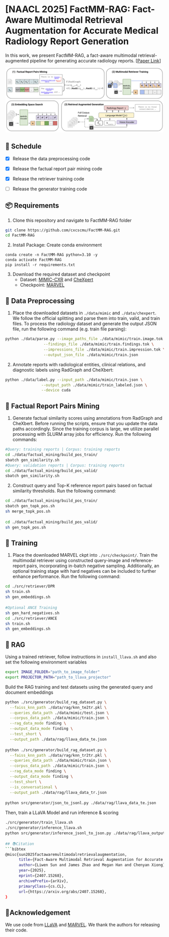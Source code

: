 # [NAACL 2025] FactMM-RAG: Fact-Aware Multimodal Retrieval Augmentation for Accurate Medical Radiology Report Generation
In this work, we present FactMM-RAG, a fact-aware multimodal retrieval-augmented pipeline for generating accurate radiology reports. [[Paper Link](https://arxiv.org/abs/2407.15268)]

![Pipeline](assets/overview.png)

## 📅 Schedule

- [x] Release the data preprocessing code
- [x] Release the factual report pair mining code
- [x] Release the retriever training code
- [ ] Release the generator training code


## 📦 Requirements
1. Clone this repository and navigate to FactMM-RAG folder
```bash
git clone https://github.com/cxcscmu/FactMM-RAG.git
cd FactMM-RAG
```

2. Install Package: Create conda environment

```Shell
conda create -n FactMM-RAG python=3.10 -y
conda activate FactMM-RAG
pip install -r requirements.txt
```

3. Download the required dataset and checkpoint
   - Dataset: [MIMIC-CXR](https://vilmedic.app/papers/acl2023/) and [CheXpert](https://stanfordaimi.azurewebsites.net/datasets/8cbd9ed4-2eb9-4565-affc-111cf4f7ebe2)
   - Checkpoint: [MARVEL](https://huggingface.co/OpenMatch/marvel-ance-clueweb/tree/main) 

## 📖 Data Preprocessing
1. Place the downloaded datasets in `./data/mimic` and `./data/chexpert`. We follow the official splitting and parse them into train, valid, and train files. To process the radiology dataset and generate the output JSON file, run the following command (e.g. train file parsing):
```sh
python ./data/parse.py --image_paths_file ./data/mimic/train.image.tok \
                 --findings_file ./data/mimic/train.findings.tok \
                 --impressions_file ./data/mimic/train.impression.tok \
                 --output_json_file ./data/mimic/train.json
```
2. Annotate reports with radiological entities, clinical relations, and diagnostic labels using RadGraph and CheXbert:
```sh
python ./data/label.py --input_path ./data/mimic/train.json \
                --output_path ./data/mimic/train_labeled.json \
                --device cuda   
```

## 📖 Factual Report Pairs Mining
1. Generate factual similarity scores using annotations from RadGraph and CheXbert. Before running the scripts, ensure that you update the data paths accordingly. Since the training corpus is large, we utilize parallel processing with SLURM array jobs for efficiency. Run the following commands:
```bash
#Query: training reports | Corpus: training reports
cd ./data/factual_mining/build_pos_train/
sbatch gen_similarity.sh
#Query: validation reports | Corpus: training reports
cd ./data/factual_mining/build_pos_valid/
sbatch gen_similarity.sh
```
2. Construct query and Top-K reference report pairs based on factual similarity thresholds. Run the following command:
```bash
cd ./data/factual_mining/build_pos_train/
sbatch gen_topk_pos.sh
sh merge_topk_pos.sh

cd ./data/factual_mining/build_pos_valid/
sh gen_topk_pos.sh
```

## 🚀 Training

1. Place the downloaded MARVEL ckpt into `./src/checkpoint/`. Train the multimodal retriever using constructed query-image and reference-report pairs, incorporating in-batch negative sampling. Additionally, an optional training stage with hard negatives can be included to further enhance performance. Run the following command:
```bash
cd ./src/retriever/DPR
sh train.sh
sh gen_embeddings.sh

#Optional ANCE Training
sh gen_hard_negatives.sh
cd ./src/retriever/ANCE
sh train.sh
sh gen_embeddings.sh
```
## 🚀 RAG

Using a trained retriever, follow instructions in `install_llava.sh` and also set the following environment variables

```bash
export IMAGE_FOLDER="path_to_image_folder"
export PROJECTOR_PATH="path_to_llava_projector"
```

Build the RAG training and test datasets using the generated query and document embeddings

```bash
python ./src/generator/build_rag_dataset.py \
  --faiss_knn_path ./data/rag/knn_te2tr.pkl \
  --queries_data_path ./data/mimic/test.json \
  --corpus_data_path ./data/mimic/train.json \
  --rag_data_mode finding \
  --output_data_mode finding \
  --test_short \
  --output_path ./data/rag/llava_data_te.json

python ./src/generator/build_rag_dataset.py \
  --faiss_knn_path ./data/rag/knn_tr2tr.pkl \
  --queries_data_path ./data/mimic/train.json \
  --corpus_data_path ./data/mimic/train.json \
  --rag_data_mode finding \
  --output_data_mode finding \
  --test_short \
  --is_conversational \
  --output_path ./data/rag/llava_data_tr.json

python src/generator/json_to_jsonl.py ./data/rag/llava_data_te.json
```

Then, train a LLaVA Model and run inference & scoring

```bash
./src/generator/train_llava.sh
./src/generator/inference_llava.sh
python src/generator/inference_jsonl_to_json.py ./data/rag/llava_output/test/merge_test_eval.jsonl

## 📚Citation
```bibtex
@misc{sun2025factawaremultimodalretrievalaugmentation,
      title={Fact-Aware Multimodal Retrieval Augmentation for Accurate Medical Radiology Report Generation}, 
      author={Liwen Sun and James Zhao and Megan Han and Chenyan Xiong},
      year={2025},
      eprint={2407.15268},
      archivePrefix={arXiv},
      primaryClass={cs.CL},
      url={https://arxiv.org/abs/2407.15268}, 
}
```

## 🙏Acknowledgement
We use code from [LLaVA](https://github.com/haotian-liu/LLaVA) and [MARVEL](https://github.com/OpenMatch/MARVEL). We thank the authors for releasing their code.